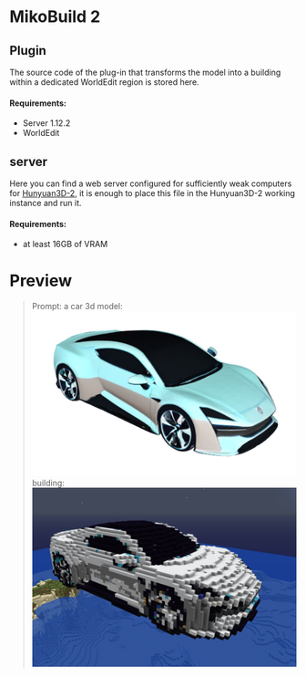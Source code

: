 # MikoBuild 2

## Plugin
The source code of the plug-in that transforms the model into a building within a dedicated WorldEdit region is stored here.
#### Requirements:
- Server 1.12.2
- WorldEdit

## server
Here you can find a web server configured for sufficiently weak computers for [Hunyuan3D-2](https://github.com/Tencent/Hunyuan3D-2), it is enough to place this file in the Hunyuan3D-2 working instance and run it.
#### Requirements:
- at least 16GB of VRAM

# Preview
> Prompt: a car
> 3d model: ![generated model](https://github.com/Sworroo/MikoBuild-2/blob/main/assets/model.jpg)
> building: ![generated structure](https://github.com/Sworroo/MikoBuild-2/blob/main/assets/building.jpg)